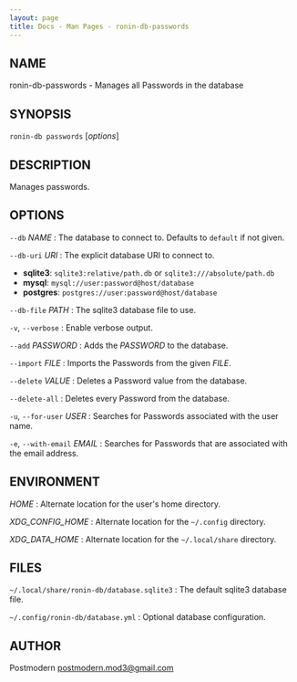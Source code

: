 ```yaml
---
layout: page
title: Docs - Man Pages - ronin-db-passwords
---
```


## NAME

ronin-db-passwords - Manages all Passwords in the database

## SYNOPSIS

`ronin-db passwords` [*options*]

## DESCRIPTION

Manages passwords.

## OPTIONS

`--db` *NAME*
: The database to connect to. Defaults to `default` if not given.

`--db-uri` *URI*
: The explicit database URI to connect to.

  * **sqlite3**: `sqlite3:relative/path.db` or `sqlite3:///absolute/path.db`
  * **mysql**: `mysql://user:password@host/database`
  * **postgres**: `postgres://user:password@host/database`

`--db-file` *PATH*
: The sqlite3 database file to use.

`-v`, `--verbose`
: Enable verbose output.

`--add` *PASSWORD*
: Adds the *PASSWORD* to the database.

`--import` *FILE*
: Imports the Passwords from the given *FILE*.

`--delete` *VALUE*
: Deletes a Password value from the database.

`--delete-all`
: Deletes every Password from the database.

`-u`, `--for-user` *USER*
: Searches for Passwords associated with the user name.

`-e`, `--with-email` *EMAIL*
: Searches for Passwords that are associated with the email address.

## ENVIRONMENT

*HOME*
: Alternate location for the user's home directory.

*XDG_CONFIG_HOME*
: Alternate location for the `~/.config` directory.

*XDG_DATA_HOME*
: Alternate location for the `~/.local/share` directory.

## FILES

`~/.local/share/ronin-db/database.sqlite3`
: The default sqlite3 database file.

`~/.config/ronin-db/database.yml`
: Optional database configuration.

## AUTHOR

Postmodern <postmodern.mod3@gmail.com>


